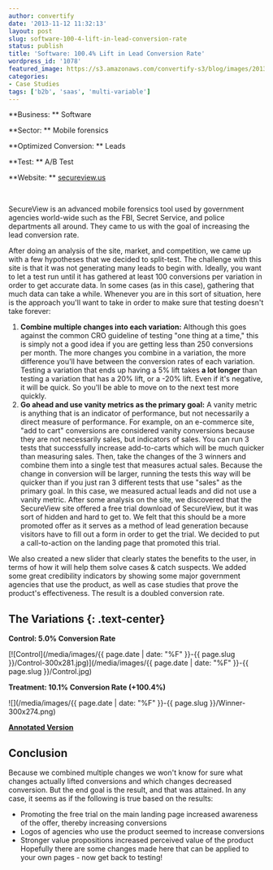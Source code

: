 ```yaml
---
author: convertify
date: '2013-11-12 11:32:13'
layout: post
slug: software-100-4-lift-in-lead-conversion-rate
status: publish
title: 'Software: 100.4% Lift in Lead Conversion Rate'
wordpress_id: '1078'
featured_image: https://s3.amazonaws.com/convertify-s3/blog/images/2013/11/Screenshot-2013-11-08-19.56.49.png
categories:
- Case Studies
tags: ['b2b', 'saas', 'multi-variable']
---
```


**Business: **
Software

**Sector: **
Mobile forensics

**Optimized Conversion: **
Leads

**Test: **
A/B Test

**Website: **
[secureview.us](http://secureview.us)

 

SecureView is an advanced mobile forensics tool used by government agencies world-wide such as the FBI, Secret Service, and police departments all around. They came to us with the goal of increasing the lead conversion rate.

After doing an analysis of the site, market, and competition, we came up with a few hypotheses that we decided to split-test. The challenge with this site is that it was not generating many leads to begin with. Ideally, you want to let a test run until it has gathered at least 100 conversions per variation in order to get accurate data. In some cases (as in this case), gathering that much data can take a while. Whenever you are in this sort of situation, here is the approach you'll want to take in order to make sure that testing doesn't take forever:

  1. **Combine multiple changes into each variation:** Although this goes against the common CRO guideline of testing "one thing at a time," this is simply not a good idea if you are getting less than 250 conversions per month. The more changes you combine in a variation, the more difference you'll have between the conversion rates of each variation. Testing a variation that ends up having a 5% lift takes **a lot longer** than testing a variation that has a 20% lift, or a -20% lift. Even if it's negative, it will be quick. So you'll be able to move on to the next test more quickly.
  2. **Go ahead and use vanity metrics as the primary goal:** A vanity metric is anything that is an indicator of performance, but not necessarily a direct measure of performance. For example, on an e-commerce site, "add to cart" conversions are considered vanity conversions because they are not necessarily sales, but indicators of sales. You can run 3 tests that successfully increase add-to-carts which will be much quicker than measuring sales. Then, take the changes of the 3 winners and combine them into a single test that measures actual sales. Because the change in conversion will be larger, running the tests this way will be quicker than if you just ran 3 different tests that use "sales" as the primary goal. In this case, we measured actual leads and did not use a vanity metric.
After some analysis on the site, we discovered that the SecureView site offered a free trial download of SecureView, but it was sort of hidden and hard to get to. We felt that this should be a more promoted offer as it serves as a method of lead generation because visitors have to fill out a form in order to get the trial. We decided to put a call-to-action on the landing page that promoted this trial.

We also created a new slider that clearly states the benefits to the user, in terms of how it will help them solve cases & catch suspects. We added some great credibility indicators by showing some major government agencies that use the product, as well as case studies that prove the product's effectiveness. The result is a doubled conversion rate.

## The Variations {: .text-center}

**Control: 5.0% Conversion Rate**

[![Control](/media/images/{{ page.date | date: "%F" }}-{{ page.slug }}/Control-300x281.jpg)](/media/images/{{ page.date | date: "%F" }}-{{ page.slug }}/Control.jpg)

**Treatment: 10.1% Conversion Rate (+100.4%)**

![](/media/images/{{ page.date | date: "%F" }}-{{ page.slug }}/Winner-300x274.png) 

**[Annotated Version](https://notableapp.com/posts/6550c715efc2ff217d96624c292d096c2e4a663f#annotate/6550c715efc2ff217d96624c292d096c2e4a663f)**

## Conclusion

Because we combined multiple changes we won't know for sure what changes actually lifted conversions and which changes decreased conversion. But the end goal is the result, and that was attained. In any case, it seems as if the following is true based on the results:

  * Promoting the free trial on the main landing page increased awareness of the offer, thereby increasing conversions
  * Logos of agencies who use the product seemed to increase conversions
  * Stronger value propositions increased perceived value of the product
Hopefully there are some changes made here that can be applied to your own pages - now get back to testing!
